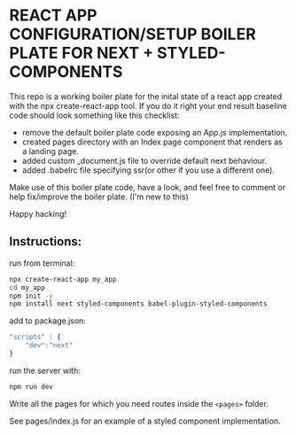 # REACT APP CONFIGURATION/SETUP BOILER PLATE FOR NEXT + STYLED-COMPONENTS

This repo is a working boiler plate for the inital state of a react app created with the npx create-react-app tool.
If you do it right your end result baseline code should look something like this checklist:

+ remove the default boiler plate code exposing an App.js implementation.
+ created pages directory with an Index page component that renders as a landing page.
+ added custom \_document.js file to override default next behaviour.
+ added .babelrc file specifying ssr(or other if you use a different one).

Make use of this boiler plate code, have a look, and feel free to comment or help fix/improve the boiler plate. (I'm new to this)

Happy hacking!

## Instructions:

run from terminal:
```bash
npx create-react-app my_app
cd my_app
npm init -y
npm install next styled-components babel-plugin-styled-components
```

add to package.json:
```javascript
"scripts" : {
	"dev":"next"
}
```

run the server with:
```bash
npm run dev
```

Write all the pages for which you need routes inside the `<pages>` folder.

See pages/index.js for an example of a styled component implementation.

